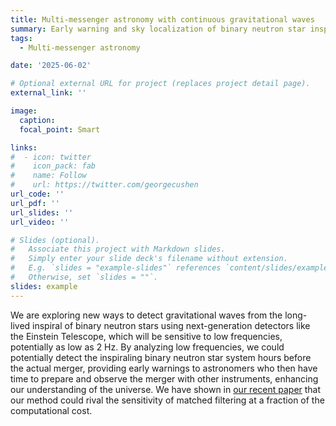 ```yaml
---
title: Multi-messenger astronomy with continuous gravitational waves
summary: Early warning and sky localization of binary neutron star inspirals in Einstein Telescope using continuous waves methods
tags:
  - Multi-messenger astronomy

date: '2025-06-02'

# Optional external URL for project (replaces project detail page).
external_link: ''

image:
  caption: 
  focal_point: Smart

links:
#  - icon: twitter
#    icon_pack: fab
#    name: Follow
#    url: https://twitter.com/georgecushen
url_code: ''
url_pdf: ''
url_slides: ''
url_video: ''

# Slides (optional).
#   Associate this project with Markdown slides.
#   Simply enter your slide deck's filename without extension.
#   E.g. `slides = "example-slides"` references `content/slides/example-slides.md`.
#   Otherwise, set `slides = ""`.
slides: example
---
```


We are exploring new ways to detect gravitational waves from the long-lived inspiral of binary neutron stars using next-generation detectors like the Einstein Telescope, which will be sensitive to low frequencies, potentially as low as 2 Hz. By analyzing low frequencies, we could potentially detect the inspiraling binary neutron star system hours before the actual merger, providing early warnings to astronomers who then have time to prepare and observe the merger with other instruments, enhancing our understanding of the universe. We have shown in [our recent paper](https://arxiv.org/abs/2309.15808) that our method could rival the sensitivity of matched filtering at a fraction of the computational cost.
